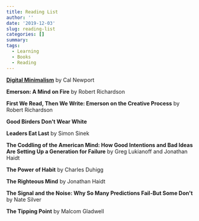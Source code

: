 ```yaml
---
title: Reading List
author: ''
date: '2019-12-03'
slug: reading-list
categories: []
summary:
tags:
  - Learning
  - Books
  - Reading
---
```


[**Digital Minimalism**](https://www.calnewport.com/books/digital-minimalism/) by Cal Newport

**Emerson: A Mind on Fire** by Robert Richardson

**First We Read, Then We Write: Emerson on the Creative Process** by Robert Richardson

**Good Birders Don't Wear White**

**Leaders Eat Last** by Simon Sinek

**The Coddling of the American Mind: How Good Intentions and Bad Ideas Are Setting Up a Generation for Failure** by Greg Lukianoff and Jonathan Haidt

**The Power of Habit** by Charles Duhigg

**The Righteous Mind** by Jonathan Haidt

**The Signal and the Noise: Why So Many Predictions Fail-But Some Don't** by Nate Silver

**The Tipping Point** by Malcom Gladwell
